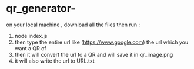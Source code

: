 # qr_generator-

on your local machine , download all the files then run : <br> 
1. node index.js <br>
2. then type the entire url like (https://www.google.com) the url which you want a QR of <br>
3. then it will convert the url to a QR and will save it in qr_image.png <br>
4. it will also write the url to URL.txt 
